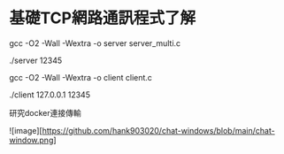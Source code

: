# 基礎TCP網路通訊程式了解

gcc -O2 -Wall -Wextra -o server server_multi.c

./server 12345


gcc -O2 -Wall -Wextra -o client client.c

./client 127.0.0.1 12345


研究docker連接傳輸

![image][https://github.com/hank903020/chat-windows/blob/main/chat-window.png]
